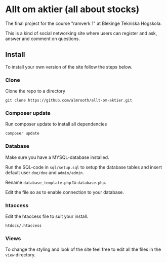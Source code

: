 # Allt om aktier (all about stocks)

The final project for the course "ramverk 1" at Blekinge Tekniska Högskola.

This is a kind of social networking site where users can register and ask, answer and comment on questions.

## Install

To install your own version of the site follow the steps below.

### Clone
Clone the repo to a directory
```
git clone https://github.com/almrooth/allt-om-aktier.git
```

### Composer update
Run composer update to install all dependencies
```
composer update
```

### Database
Make sure you have a MYSQL-database installed.

Run the SQL-code in `sql/setup.sql` to setup the database tables and insert default user `doe/doe` and `admin/admin`.

Rename `database_template.php` to `database.php`.

Edit the file so as to enable connection to your database.

### htaccess
Edit the htaccess file to suit your install. 
```
htdocs/.htaccess
```

### Views
To change the styling and look of the site feel free to edit all the files in the `view` directory.